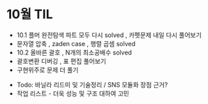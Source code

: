 # 10월 TIL
- 10.1 플머 완전탐색 파트 모두 다시 solved , 카펫문제 내일 다시 풀어보기
- 문자열 압축 , zaden case ,  행렬 곱셈 solved
- 10.2 올바른 괄호 , N개의 최소공배수 solved
- 괄호변환 디버깅 , 표 편집 풀어보기
- 구현위주로 문제 더 풀기

* Todo: 바닐라 리드미 및 기술정리 / SNS 모듈화 장점 근거?
* 작업 리스트 - 더욱 성능 및 구조 대하여 고민
